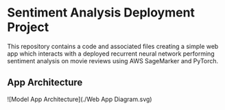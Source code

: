 # Sentiment Analysis Deployment Project

This repository contains a code and associated files creating a simple web app which interacts with a deployed recurrent
neural network performing sentiment analysis on movie reviews using AWS SageMarker and PyTorch.


## App Architecture

![Model App Architecture](./Web App Diagram.svg)

